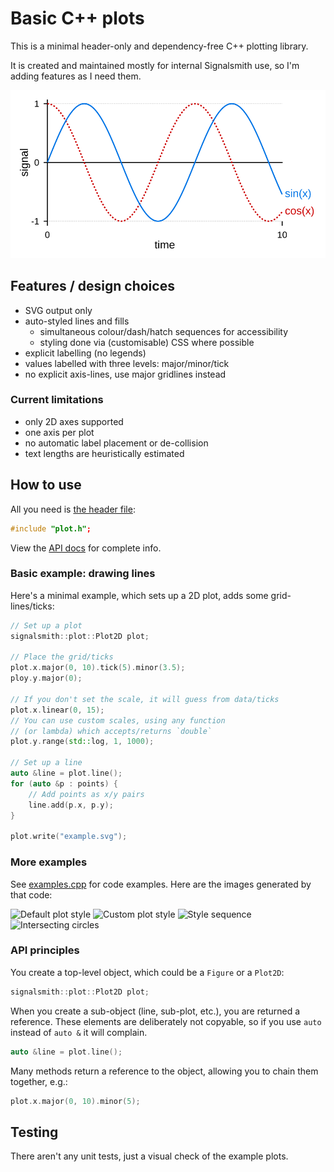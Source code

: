 # Basic C++ plots

This is a minimal header-only and dependency-free C++ plotting library.

It is created and maintained mostly for internal Signalsmith use, so I'm adding features as I need them.

![example plot](doc/examples/default-2d.svg)

## Features / design choices

* SVG output only
* auto-styled lines and fills
	* simultaneous colour/dash/hatch sequences for accessibility
	* styling done via (customisable) CSS where possible
* explicit labelling (no legends)
* values labelled with three levels: major/minor/tick
* no explicit axis-lines, use major gridlines instead

### Current limitations

* only 2D axes supported
* one axis per plot
* no automatic label placement or de-collision
* text lengths are heuristically estimated

## How to use

All you need is [the header file](../plot.h):

```cpp
#include "plot.h";
```

View the [API docs](https://signalsmith-audio.co.uk/code/plot/html/group___plots.html) for complete info. 

### Basic example: drawing lines

Here's a minimal example, which sets up a 2D plot, adds some grid-lines/ticks:
```cpp
// Set up a plot
signalsmith::plot::Plot2D plot;

// Place the grid/ticks
plot.x.major(0, 10).tick(5).minor(3.5);
ploy.y.major(0);

// If you don't set the scale, it will guess from data/ticks
plot.x.linear(0, 15);
// You can use custom scales, using any function
// (or lambda) which accepts/returns `double`
plot.y.range(std::log, 1, 1000);

// Set up a line
auto &line = plot.line();
for (auto &p : points) {
	// Add points as x/y pairs
	line.add(p.x, p.y);
}

plot.write("example.svg");
```

### More examples

See [examples.cpp](examples.cpp) for code examples.  Here are the images generated by that code:

![Default plot style](examples/default-2d.svg)
![Custom plot style](examples/custom-2d.svg)
![Style sequence](examples/style-sequence.svg)
![Intersecting circles](examples/filled-circles.svg)

### API principles

You create a top-level object, which could be a `Figure` or a `Plot2D`:
```cpp
signalsmith::plot::Plot2D plot;
```

When you create a sub-object (line, sub-plot, etc.), you are returned a reference.  These elements are deliberately not copyable, so if you use `auto` instead of `auto &` it will complain.
```cpp
auto &line = plot.line();
```

Many methods return a reference to the object, allowing you to chain them together, e.g.:
```cpp
plot.x.major(0, 10).minor(5);
```

## Testing

There aren't any unit tests, just a visual check of the example plots.
